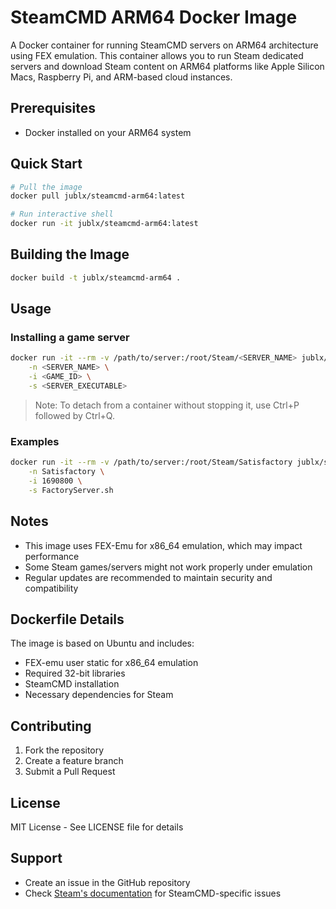 # SteamCMD ARM64 Docker Image

A Docker container for running SteamCMD servers on ARM64 architecture using FEX emulation. This container allows you to run Steam dedicated servers and download Steam content on ARM64 platforms like Apple Silicon Macs, Raspberry Pi, and ARM-based cloud instances.

## Prerequisites

- Docker installed on your ARM64 system

## Quick Start

```bash
# Pull the image
docker pull jublx/steamcmd-arm64:latest

# Run interactive shell
docker run -it jublx/steamcmd-arm64:latest
```

## Building the Image

```bash
docker build -t jublx/steamcmd-arm64 .
```

## Usage

### Installing a game server

```bash
docker run -it --rm -v /path/to/server:/root/Steam/<SERVER_NAME> jublx/steamcmd-arm64 \
    -n <SERVER_NAME> \
    -i <GAME_ID> \
    -s <SERVER_EXECUTABLE>
```

>Note: To detach from a container without stopping it, use Ctrl+P followed by Ctrl+Q.

### Examples

```bash
docker run -it --rm -v /path/to/server:/root/Steam/Satisfactory jublx/steamcmd-arm64 \
    -n Satisfactory \
    -i 1690800 \
    -s FactoryServer.sh
```

## Notes

- This image uses FEX-Emu for x86_64 emulation, which may impact performance
- Some Steam games/servers might not work properly under emulation
- Regular updates are recommended to maintain security and compatibility

## Dockerfile Details

The image is based on Ubuntu and includes:
- FEX-emu user static for x86_64 emulation
- Required 32-bit libraries
- SteamCMD installation
- Necessary dependencies for Steam

## Contributing

1. Fork the repository
2. Create a feature branch
3. Submit a Pull Request

## License

MIT License - See LICENSE file for details

## Support

- Create an issue in the GitHub repository
- Check [Steam's documentation](https://developer.valvesoftware.com/wiki/SteamCMD) for SteamCMD-specific issues
